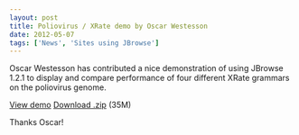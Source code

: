 ```yaml
---
layout: post
title: Poliovirus / XRate demo by Oscar Westesson
date: 2012-05-07
tags: ['News', 'Sites using JBrowse']
---
```


Oscar Westesson has contributed a nice demonstration of using JBrowse 1.2.1 to
display and compare performance of four different XRate grammars on the
poliovirus genome.

[View demo](/genomes/westesson_polio_xrate/index.html)
[Download .zip](/genomes/westesson_polio_xrate.zip 'Download') (35M)

Thanks Oscar!
